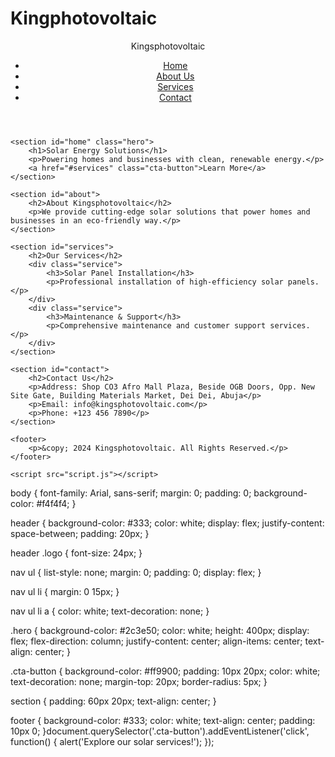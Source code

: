 # Kingphotovoltaic
<!DOCTYPE html>
<html lang="en">
<head>
    <meta charset="UTF-8">
    <meta name="viewport" content="width=device-width, initial-scale=1.0">
    <title>Kingsphotovoltaic - Solar Energy Solutions</title>
    <link rel="stylesheet" href="styles.css">
</head>
<body>
    <header>
        <div class="logo">Kingsphotovoltaic</div>
        <nav>
            <ul>
                <li><a href="#home">Home</a></li>
                <li><a href="#about">About Us</a></li>
                <li><a href="#services">Services</a></li>
                <li><a href="#contact">Contact</a></li>
            </ul>
        </nav>
    </header>

    <section id="home" class="hero">
        <h1>Solar Energy Solutions</h1>
        <p>Powering homes and businesses with clean, renewable energy.</p>
        <a href="#services" class="cta-button">Learn More</a>
    </section>

    <section id="about">
        <h2>About Kingsphotovoltaic</h2>
        <p>We provide cutting-edge solar solutions that power homes and businesses in an eco-friendly way.</p>
    </section>

    <section id="services">
        <h2>Our Services</h2>
        <div class="service">
            <h3>Solar Panel Installation</h3>
            <p>Professional installation of high-efficiency solar panels.</p>
        </div>
        <div class="service">
            <h3>Maintenance & Support</h3>
            <p>Comprehensive maintenance and customer support services.</p>
        </div>
    </section>

    <section id="contact">
        <h2>Contact Us</h2>
        <p>Address: Shop CO3 Afro Mall Plaza, Beside OGB Doors, Opp. New Site Gate, Building Materials Market, Dei Dei, Abuja</p>
        <p>Email: info@kingsphotovoltaic.com</p>
        <p>Phone: +123 456 7890</p>
    </section>

    <footer>
        <p>&copy; 2024 Kingsphotovoltaic. All Rights Reserved.</p>
    </footer>

    <script src="script.js"></script>
</body></html>
body {
    font-family: Arial, sans-serif;
    margin: 0;
    padding: 0;
    background-color: #f4f4f4;
}

header {
    background-color: #333;
    color: white;
    display: flex;
    justify-content: space-between;
    padding: 20px;
}

header .logo {
    font-size: 24px;
}

nav ul {
    list-style: none;
    margin: 0;
    padding: 0;
    display: flex;
}

nav ul li {
    margin: 0 15px;
}

nav ul li a {
    color: white;
    text-decoration: none;
}

.hero {
    background-color: #2c3e50;
    color: white;
    height: 400px;
    display: flex;
    flex-direction: column;
    justify-content: center;
    align-items: center;
    text-align: center;
}

.cta-button {
    background-color: #ff9900;
    padding: 10px 20px;
    color: white;
    text-decoration: none;
    margin-top: 20px;
    border-radius: 5px;
}

section {
    padding: 60px 20px;
    text-align: center;
}

footer {
    background-color: #333;
    color: white;
    text-align: center;
    padding: 10px 0;
}document.querySelector('.cta-button').addEventListener('click', function() {
    alert('Explore our solar services!');
});
